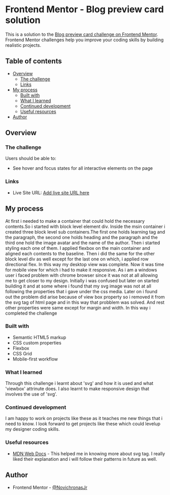 # Frontend Mentor - Blog preview card solution

This is a solution to the [Blog preview card challenge on Frontend Mentor](https://www.frontendmentor.io/challenges/blog-preview-card-ckPaj01IcS). Frontend Mentor challenges help you improve your coding skills by building realistic projects. 

## Table of contents

- [Overview](#overview)
  - [The challenge](#the-challenge)
  - [Links](#links)
- [My process](#my-process)
  - [Built with](#built-with)
  - [What I learned](#what-i-learned)
  - [Continued development](#continued-development)
  - [Useful resources](#useful-resources)
- [Author](#author)




## Overview

### The challenge

Users should be able to:

- See hover and focus states for all interactive elements on the page

### Links

- Live Site URL: [Add live site URL here](https://novichronasjr.github.io/BlogPreviewCard/)

## My process
At first i needed to make a container that could hold the necessary contents.So i started with block level element div. Inside the msin container i created three block level sub containers.The first one holds learning tag and the paragraph, the second one holds heading and the paragraph and the third one hold the image avatar and the name of the author. Then i started styling each one of them. I applied flexbox on the main container and aligned each contents to the baseline. Then i did the same for the other block level div as well except for the last one on which, i applied row directional flex. In this way my desktop view was complete. Now it was time for mobile view for which i had to make it responsive.
As i am a windows user i faced problem with chrome browser since it was not at all allowing me to get closer to my design. Initially i was confused but later on started building it and at some where i found that my svg image was not at all following the properties that i gave under the css media. Later on i found out the problem did arise because of view box property so i removed it from the svg tag of html page and in this way that probblem was solved. And rest other properties were same except for margin and width. In this way i completed the challenge


### Built with

- Semantic HTML5 markup
- CSS custom properties
- Flexbox
- CSS Grid
- Mobile-first workflow



### What I learned

Through this challenge i learnt about 'svg' and how it is used and what 'viewbox' attrinute does. I also learnt to make responsive design that involves the use of 'svg'.



### Continued development

I am happy to work on projects like these as it teaches me new things that i need to know. I look forward to get projects like these which could levelup my designer coding skills.

### Useful resources

- [MDN Web Docs](https://developer.mozilla.org) - This helped me in knowing more about svg tag. I really liked their explanation and i will follow their patterns in future as well.



## Author

- Frontend Mentor - [@NovichronasJr](https://www.frontendmentor.io/profile/NovichronasJr)




